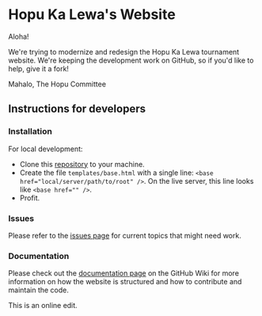 Hopu Ka Lewa's Website
======================

Aloha!

We're trying to modernize and redesign the Hopu Ka Lewa tournament website.  We're keeping the development work on GitHub, so if you'd like to help, give it a fork!

Mahalo,
The Hopu Committee

Instructions for developers
---------------------------

### Installation

For local development:
+ Clone this [repository](https://github.com/kcmckell/Hopu-Ka-Lewa-website) to your machine.
+ Create the file `templates/base.html` with a single line: `<base href="local/server/path/to/root" />`.  On the live server, this line looks like `<base href="" />`.
+ Profit.

### Issues

Please refer to the [issues page](https://github.com/kcmckell/Hopu-Ka-Lewa-website/issues?labels=&milestone=&state=open) for current topics that might need work.

### Documentation

Please check out the [documentation page](https://github.com/kcmckell/Hopu-Ka-Lewa-website/wiki/Documentation) on the GitHub Wiki for more information on how the website is structured and how to contribute and maintain the code.

This is an online edit.
